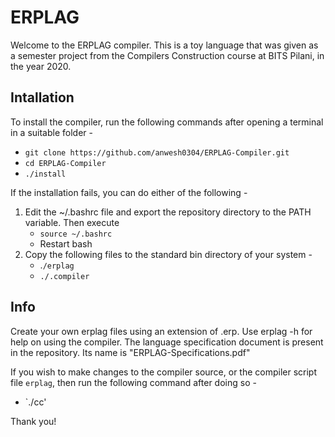 # ERPLAG

Welcome to the ERPLAG compiler. This is a toy language that was given as a semester project from the Compilers Construction course at BITS Pilani, in the year 2020. 

## Intallation
To install the compiler, run the following commands after opening a terminal in a suitable folder -

   - `git clone https://github.com/anwesh0304/ERPLAG-Compiler.git`
   - `cd ERPLAG-Compiler`
   - `./install`

If the installation fails, you can do either of the following -
1. Edit the ~/.bashrc file and export the repository directory to the PATH variable. Then execute
   - `source ~/.bashrc`
   - Restart bash
2. Copy the following files to the standard bin directory of your system -
   - .`/erplag`
   - `./.compiler`
   
## Info
   
Create your own erplag files using an extension of .erp. Use erplag -h for help on using the compiler.
The language specification document is present in the repository. Its name is "ERPLAG-Specifications.pdf"

If you wish to make changes to the compiler source, or the compiler script file `erplag`, then run the following command after doing so -
   - `./cc'

Thank you!
